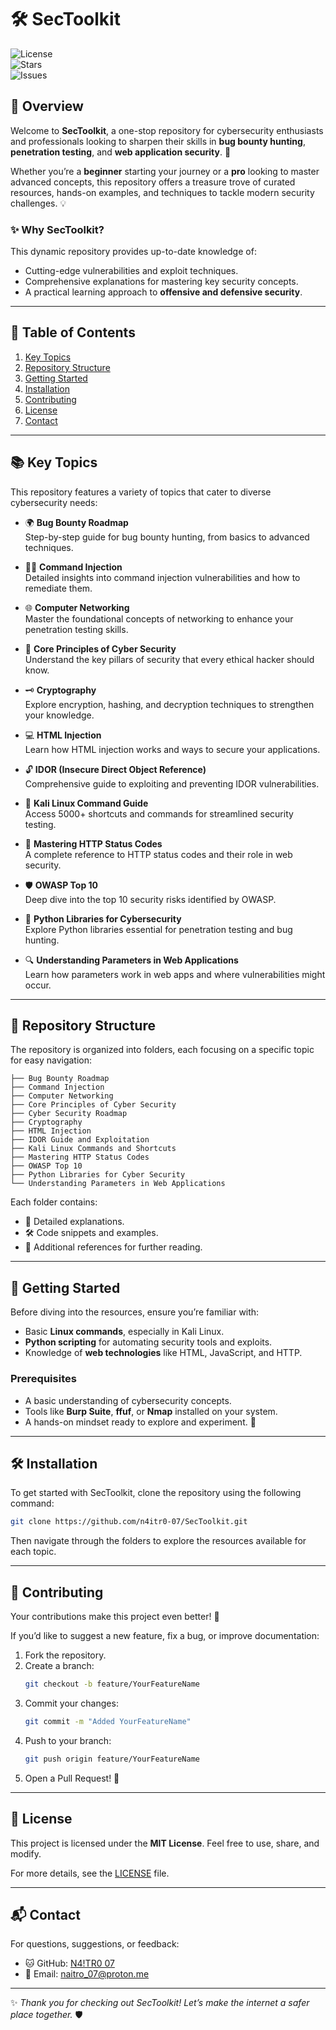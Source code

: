 # 🛠️ SecToolkit  

![License](https://img.shields.io/badge/License-MIT-blue.svg)  
![Stars](https://img.shields.io/github/stars/n4itr0-07/SecToolkit?style=social)  
![Issues](https://img.shields.io/github/issues/n4itr0-07/SecToolkit)

## 📌 Overview  

Welcome to **SecToolkit**, a one-stop repository for cybersecurity enthusiasts and professionals looking to sharpen their skills in **bug bounty hunting**, **penetration testing**, and **web application security**. 🚀  

Whether you’re a **beginner** starting your journey or a **pro** looking to master advanced concepts, this repository offers a treasure trove of curated resources, hands-on examples, and techniques to tackle modern security challenges. 💡  

### ✨ Why SecToolkit?  
This dynamic repository provides up-to-date knowledge of:  
- Cutting-edge vulnerabilities and exploit techniques.  
- Comprehensive explanations for mastering key security concepts.  
- A practical learning approach to **offensive and defensive security**.

---

## 📖 Table of Contents  

1. [Key Topics](#key-topics)  
2. [Repository Structure](#repository-structure)  
3. [Getting Started](#getting-started)  
4. [Installation](#installation)  
5. [Contributing](#contributing)  
6. [License](#license)  
7. [Contact](#contact)  

---

## 📚 Key Topics  

This repository features a variety of topics that cater to diverse cybersecurity needs:  

- 🌍 **Bug Bounty Roadmap**  
  Step-by-step guide for bug bounty hunting, from basics to advanced techniques.  

- 🧑‍💻 **Command Injection**  
  Detailed insights into command injection vulnerabilities and how to remediate them.  

- 🌐 **Computer Networking**  
  Master the foundational concepts of networking to enhance your penetration testing skills.  

- 🔐 **Core Principles of Cyber Security**  
  Understand the key pillars of security that every ethical hacker should know.  

- 🗝️ **Cryptography**  
  Explore encryption, hashing, and decryption techniques to strengthen your knowledge.  

- 💻 **HTML Injection**  
  Learn how HTML injection works and ways to secure your applications.  

- 🔓 **IDOR (Insecure Direct Object Reference)**  
  Comprehensive guide to exploiting and preventing IDOR vulnerabilities.  

- 🐧 **Kali Linux Command Guide**  
  Access 5000+ shortcuts and commands for streamlined security testing.  

- 🚦 **Mastering HTTP Status Codes**  
  A complete reference to HTTP status codes and their role in web security.  

- 🛡️ **OWASP Top 10**  
  Deep dive into the top 10 security risks identified by OWASP.  

- 🐍 **Python Libraries for Cybersecurity**  
  Explore Python libraries essential for penetration testing and bug hunting.  

- 🔍 **Understanding Parameters in Web Applications**  
  Learn how parameters work in web apps and where vulnerabilities might occur.  

---

## 📂 Repository Structure  

The repository is organized into folders, each focusing on a specific topic for easy navigation:  

```
├── Bug Bounty Roadmap  
├── Command Injection  
├── Computer Networking  
├── Core Principles of Cyber Security  
├── Cyber Security Roadmap  
├── Cryptography  
├── HTML Injection  
├── IDOR Guide and Exploitation  
├── Kali Linux Commands and Shortcuts  
├── Mastering HTTP Status Codes  
├── OWASP Top 10  
├── Python Libraries for Cyber Security  
└── Understanding Parameters in Web Applications  
```

Each folder contains:  
- 📄 Detailed explanations.  
- 🛠️ Code snippets and examples.  
- 🔗 Additional references for further reading.

---

## 🚀 Getting Started  

Before diving into the resources, ensure you’re familiar with:  
- Basic **Linux commands**, especially in Kali Linux.  
- **Python scripting** for automating security tools and exploits.  
- Knowledge of **web technologies** like HTML, JavaScript, and HTTP.  

### Prerequisites  
- A basic understanding of cybersecurity concepts.  
- Tools like **Burp Suite**, **ffuf**, or **Nmap** installed on your system.  
- A hands-on mindset ready to explore and experiment. 🧪  

---

## 🛠️ Installation  

To get started with SecToolkit, clone the repository using the following command:  

```bash
git clone https://github.com/n4itr0-07/SecToolkit.git
```  

Then navigate through the folders to explore the resources available for each topic.  

---

## 🤝 Contributing  

Your contributions make this project even better! 🌟  

If you’d like to suggest a new feature, fix a bug, or improve documentation:  
1. Fork the repository.  
2. Create a branch:  
   ```bash
   git checkout -b feature/YourFeatureName
   ```  
3. Commit your changes:  
   ```bash
   git commit -m "Added YourFeatureName"
   ```  
4. Push to your branch:  
   ```bash
   git push origin feature/YourFeatureName
   ```  
5. Open a Pull Request! 🚀  

---

## 📜 License  

This project is licensed under the **MIT License**. Feel free to use, share, and modify.  

For more details, see the [LICENSE](LICENSE) file.  

---

## 📬 Contact  

For questions, suggestions, or feedback:  
- 🐱 GitHub: [N4!TR0 07](https://github.com/n4itr0-07/)  
- 📧 Email: [naitro_07@proton.me](mailto:naitro_07@proton.me)  

---  

✨ *Thank you for checking out SecToolkit! Let’s make the internet a safer place together.* 🛡️  
